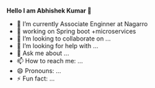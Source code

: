 
**Hello I am Abhishek Kumar 👋**

- 🔭 I’m currently Associate Enginner at Nagarro
- 🌱 working on Spring boot +microservices 
- 👯 I’m looking to collaborate on ...
- 🤔 I’m looking for help with ...
- 💬 Ask me about ...
- 📫 How to reach me: ...
- 😄 Pronouns: ...
- ⚡ Fun fact: ...
